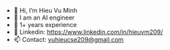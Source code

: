 - 👋 Hi, I’m Hieu Vu Minh
- 👀 I am an AI engineer
- 🌱 1+ years experience
- 💞️ Linkedin: https://www.linkedin.com/in/hieuvm209/
- 📫 Contact: vuhieucse209@gmail.com

<!---
TZNcse209/TZNcse209 is a ✨ special ✨ repository because its `README.md` (this file) appears on your GitHub profile.
You can click the Preview link to take a look at your changes.
--->
